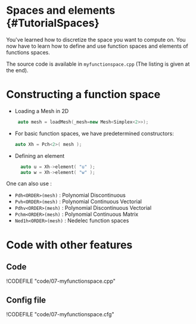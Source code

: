 Spaces and elements {#TutorialSpaces}
============================
<!-- toc -->

You've learned how to discretize the space you want to compute on.
You now have to learn how to define and use function spaces and elements of functions spaces.

The source code is available in `myfunctionspace.cpp`
(The listing is given at the end).

# Constructing a function space
- Loading a Mesh in 2D   
  ```c++
   auto mesh = loadMesh(_mesh=new Mesh<Simplex<2>>);
  ```

- For basic function spaces, we have predetermined constructors:   
  ```c++
  auto Xh = Pch<2>( mesh );
  ```    

- Defining an element   
  ```c++
    auto u = Xh->element( "u" );
    auto w = Xh->element( "w" );
  ```
One can also use :
- `Pdh<ORDER>(mesh)` : Polynomial Discontinuous
- `Pvh<ORDER>(mesh)` : Polynomial Continuous Vectorial
- `Pdhv<ORDER>(mesh)` : Polynomial Discontinuous Vectorial
- `Pchm<ORDER>(mesh)` : Polynomial Continuous Matrix
- `Ned1h<ORDER>(mesh)` : Nedelec function spaces   
 
# Code with other features
## Code
!CODEFILE "code/07-myfunctionspace.cpp" 
## Config file
!CODEFILE "code/07-myfunctionspace.cfg" 

